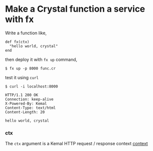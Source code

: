 # Make a Crystal function a service with fx

Write a function like,

```crystal
def fx(ctx)
  "hello world, crystal"
end
```

then deploy it with `fx up` command,

```shell
$ fx up -p 8000 func.cr
```

test it using `curl`

```shell
$ curl -i localhost:8000

HTTP/1.1 200 OK
Connection: keep-alive
X-Powered-By: Kemal
Content-Type: text/html
Content-Length: 20

hello world, crystal
```

### ctx

The `ctx` argument is a Kemal HTTP request / response context [context](https://kemalcr.com/guide/#context)
